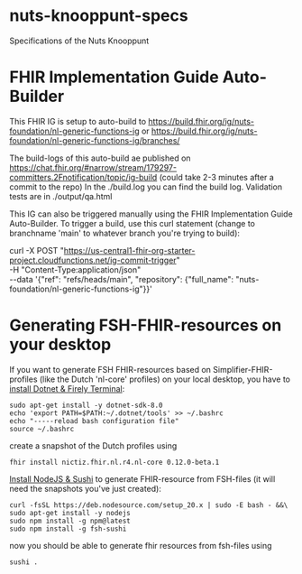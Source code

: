 # nuts-knooppunt-specs
Specifications of the Nuts Knooppunt


# FHIR Implementation Guide Auto-Builder

This FHIR IG is setup to auto-build to https://build.fhir.org/ig/nuts-foundation/nl-generic-functions-ig or https://build.fhir.org/ig/nuts-foundation/nl-generic-functions-ig/branches/<your-branch>

The build-logs of this auto-build ae published on https://chat.fhir.org/#narrow/stream/179297-committers.2Fnotification/topic/ig-build (could take 2-3 minutes after a commit to the repo)
In the ./build.log you can find the build log. Validation tests are in ./output/qa.html

This IG can also be triggered manually using the FHIR Implementation Guide Auto-Builder. To trigger a build, use this curl statement (change to branchname 'main' to whatever branch you're trying to build):

curl -X POST  "https://us-central1-fhir-org-starter-project.cloudfunctions.net/ig-commit-trigger" \
-H "Content-Type:application/json" \
--data '{"ref": "refs/heads/main", "repository": {"full_name": "nuts-foundation/nl-generic-functions-ig"}}'

# Generating FSH-FHIR-resources on your desktop

If you want to generate FSH FHIR-resources based on Simplifier-FHIR-profiles (like the Dutch 'nl-core' profiles) on your local desktop, you have to [install Dotnet & Firely Terminal](https://docs.fire.ly/projects/Firely-Terminal/getting_started/InstallingFirelyTerminal.html):
```
sudo apt-get install -y dotnet-sdk-8.0
echo 'export PATH=$PATH:~/.dotnet/tools' >> ~/.bashrc
echo "-----reload bash configuration file"
source ~/.bashrc
```
create a snapshot of the Dutch profiles using 
```
fhir install nictiz.fhir.nl.r4.nl-core 0.12.0-beta.1
```

[Install NodeJS & Sushi](https://fshschool.org/docs/sushi/installation/) to generate FHIR-resource from FSH-files (it will need the snapshots you've just created):
```
curl -fsSL https://deb.nodesource.com/setup_20.x | sudo -E bash - &&\
sudo apt-get install -y nodejs
sudo npm install -g npm@latest 
sudo npm install -g fsh-sushi
```
now you should be able to generate fhir resources from fsh-files using
```
sushi .
```

